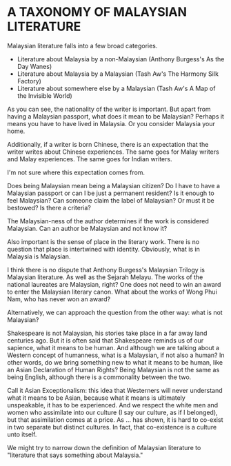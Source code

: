 # A TAXONOMY OF MALAYSIAN LITERATURE

Malaysian literature falls into a few broad categories.

  * Literature about Malaysia by a non-Malaysian (Anthony Burgess's As the Day Wanes)
  * Literature about Malaysia by a Malaysian (Tash Aw's The Harmony Silk Factory)
  * Literature about somewhere else by a Malaysian (Tash Aw's A Map of the Invisible World)

As you can see, the nationality of the writer is important. But apart from having a Malaysian passport, what does it mean to be Malaysian? Perhaps it means you have to have lived in Malaysia. Or you consider Malaysia your home.

Additionally, if a writer is born Chinese, there is an expectation that the writer writes about Chinese experiences. The same goes for Malay writers and Malay experiences. The same goes for Indian writers.

I'm not sure where this expectation comes from.

Does being Malaysian mean being a Malaysian citizen? Do I have to have a Malaysian passport or can I be just a permanent resident? Is it enough to feel Malaysian? Can someone claim the label of Malaysian? Or must it be bestowed? Is there a criteria?

The Malaysian-ness of the author determines if the work is considered Malaysian. Can an author be Malaysian and not know it?

Also important is the sense of place in the literary work. There is no question that place is intertwined with identity. Obviously, what is in Malaysia is Malaysian.

I think there is no dispute that Anthony Burgess's Malaysian Trilogy is Malaysian literature. As well as the Sejarah Melayu. The works of the national laureates are Malaysian, right? One does not need to win an award to enter the Malaysian literary canon. What about the works of Wong Phui Nam, who has never won an award?

Alternatively, we can approach the question from the other way: what is not Malaysian?

Shakespeare is not Malaysian, his stories take place in a far away land centuries ago. But it is often said that Shakespeare reminds us of our sapience, what it means to be human. And although we are talking about a Western concept of humanness, what is a Malaysian, if not also a human? In other words, do we bring something new to what it means to be human, like an Asian Declaration of Human Rights? Being Malaysian is not the same as being English, although there is a commonality between the two.

Call it Asian Exceptionalism: this idea that Westerners will never understand what it means to be Asian, because what it means is ultimately unspeakable, it has to be experienced. And we respect the white men and women who assimilate into our culture (I say our culture, as if I belonged), but that assimilation comes at a price. As ... has shown, it is hard to co-exist in two separate but distinct cultures. In fact, that co-existence is a culture unto itself.

We might try to narrow down the definition of Malaysian literature to "literature that says something about Malaysia."
